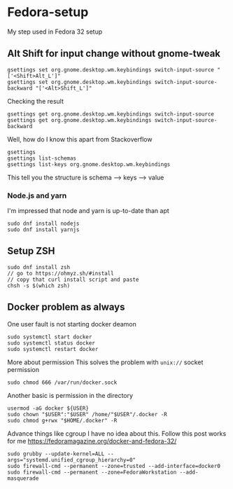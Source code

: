 # Fedora-setup
My step used in Fedora 32 setup

## Alt Shift for input change without gnome-tweak
```
gsettings set org.gnome.desktop.wm.keybindings switch-input-source "['<Shift>Alt_L']"
gsettings set org.gnome.desktop.wm.keybindings switch-input-source-backward "['<Alt>Shift_L']"
```
Checking the result
```
gsettings get org.gnome.desktop.wm.keybindings switch-input-source
gsettings get org.gnome.desktop.wm.keybindings switch-input-source-backward
```
Well, how do I know this apart from Stackoverflow
```
gsettings
gsettings list-schemas
gsettings list-keys org.gnome.desktop.wm.keybindings
```
This tell you the structure is schema --> keys --> value

### Node.js and yarn
I'm impressed that node and yarn is up-to-date than apt
```
sudo dnf install nodejs
sudo dnf install yarnjs
```

## Setup ZSH
```
sudo dnf install zsh
// go to https://ohmyz.sh/#install
// copy that curl install script and paste
chsh -s $(which zsh)
```
## Docker problem as always
One user fault is not starting docker deamon
```
sudo systemctl start docker
sudo systemctl status docker
sudo systemctl restart docker
```
More about permission
This solves the problem with `unix://` socket permission
```
sudo chmod 666 /var/run/docker.sock
```
Another basic is permission in the directory
```
usermod -aG docker ${USER}
sudo chown "$USER":"$USER" /home/"$USER"/.docker -R
sudo chmod g+rwx "$HOME/.docker" -R
```
Advance things like cgroup
I have no idea about this. Follow this post works for me https://fedoramagazine.org/docker-and-fedora-32/
```
sudo grubby --update-kernel=ALL --args="systemd.unified_cgroup_hierarchy=0"
sudo firewall-cmd --permanent --zone=trusted --add-interface=docker0
sudo firewall-cmd --permanent --zone=FedoraWorkstation --add-masquerade
```

